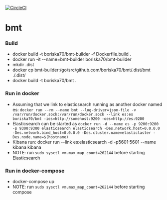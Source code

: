 [![CircleCI](https://circleci.com/gh/boriska70/bmt/tree/master.svg?style=svg)](https://circleci.com/gh/boriska70/bmt/tree/master)

# bmt


### Build
 - docker build -t boriska70/bmt-builder -f Dockerfile.build .
 - docker run -it --name=bmt-builder boriska70/bmt-builder
 - mkdir .dist
 - docker cp  bmt-builder:/go/src/github.com/boriska70/bmt/.dist/bmt ./.dist/
 - docker build -t boriska70/bmt .

### Run in docker
  - Assuming that we link to elasticsearch running as another docker named es:
  `docker run --rm --name bmt --log-driver=json-file -v /var/run/docker.sock:/var/run/docker.sock --link es:es boriska70/bmt -ies=http://somehost:9200 -oes=http://es:9200`
  - Elasticsearch can be started as
  `docker run -d --name es -p 9200:9200 -p 9300:9300 elasticsearch elasticsearch -Des.network.host=0.0.0.0 -Des.network.bind_host=0.0.0.0 -Des.cluster.name=elasticlaster -Des.node.name=$(hostname)`
  - Kibana run: docker run --link es:elasticsearch -d -p5601:5601 --name kibana kibana
  - NOTE: run ```sudo sysctl vm.max_map_count=262144``` before starting Elasticsearch

### Run in docker-compose
  - docker-compose up
  - NOTE: run ```sudo sysctl vm.max_map_count=262144``` before starting compose

